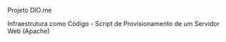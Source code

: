 Projeto DIO.me


Infraestrutura como Código - Script de Provisionamento de um Servidor Web (Apache)

